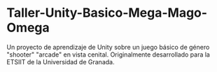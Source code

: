 # Taller-Unity-Basico-Mega-Mago-Omega
Un proyecto de aprendizaje de Unity sobre un juego básico de género "shooter" "arcade" en vista cenital. Originalmente desarrollado para la ETSIIT de la Universidad de Granada.
